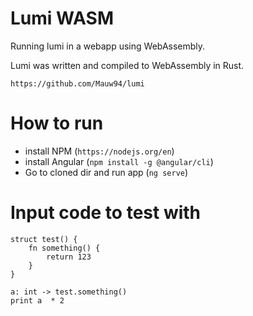 # Lumi WASM

Running lumi in a webapp using WebAssembly. 

Lumi was written and compiled to WebAssembly in Rust. 

`https://github.com/Mauw94/lumi`

# How to run
* install NPM (`https://nodejs.org/en`)
* install Angular (`npm install -g @angular/cli`)
* Go to cloned dir and run app (`ng serve`)

# Input code to test with
```
struct test() {
    fn something() {
        return 123
    }
}

a: int -> test.something()
print a  * 2
```
